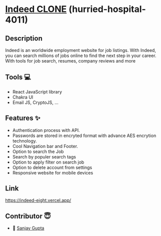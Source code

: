 
#  [Indeed CLONE](https://indeed-eight.vercel.app) (hurried-hospital-4011)
 
 ## Description
 Indeed is an  worldwide employment website for job listings. With Indeed, you can search millions of jobs online to find the next step in your career. With tools for job search, resumes, company reviews and more
   
 ## Tools 💻
- React JavaScript library
- Chakra UI 
- Email JS, CryptoJS, ...

## Features ✨

- Authentication process with API.
- Passwords are stored in encryted format with advance AES encrytion technology.
- Cool Navigation bar and Footer.
- Option to search the Job
- Search by populer search tags
- Option to apply filter on search job
- Option to delete account from settings
- Responsive website for mobile devices

## Link 
https://indeed-eight.vercel.app/

## Contributor  😇

- 👤 [Sanjay Gupta](https://github.com/IamSanjayGupta)

